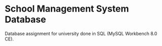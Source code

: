 # School Management System Database
 Database assignment for university done in SQL (MySQL Workbench 8.0 CE).

